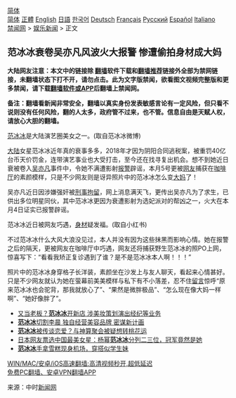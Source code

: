  <!-- 面包屑导航 --> <div class="breadcrumb"><!-- GTranslate: https://gtranslate.io/ -->  <div class="switcher notranslate">  <div class="selected">  <a href="#" onclick="return false;"> 简体</a>  </div>  <div class="option">  <a href="https://www.bannedbook.org" onclick="doGTranslate('zh-CN|zh-CN');jQuery('div.switcher div.selected a').html(jQuery(this).html());return false;" title="简体中文" class="nturl selected"> 简体</a>  <a href="https://www.bannedbook.org/zh-tw/" onclick="doGTranslate('zh-CN|zh-TW');jQuery('div.switcher div.selected a').html(jQuery(this).html());return false;" title="繁體中文" class="nturl"> 正體</a>  <a href="https://www.bannedbook.org/en/" onclick="doGTranslate('zh-CN|en');jQuery('div.switcher div.selected a').html(jQuery(this).html());return false;" title="English" class="nturl"> English</a>  <a href="https://www.bannedbook.org/ja/" onclick="doGTranslate('zh-CN|ja');jQuery('div.switcher div.selected a').html(jQuery(this).html());return false;" title="日本語" class="nturl"> 日語</a>  <a href="https://www.bannedbook.org/ko/" onclick="doGTranslate('zh-CN|ko');jQuery('div.switcher div.selected a').html(jQuery(this).html());return false;" title="한국어" class="nturl"> 한국어</a>  <a href="https://www.bannedbook.org/de/" onclick="doGTranslate('zh-CN|de');jQuery('div.switcher div.selected a').html(jQuery(this).html());return false;" title="Deutsch" class="nturl"> Deutsch</a>  <a href="https://www.bannedbook.org/fr/" onclick="doGTranslate('zh-CN|fr');jQuery('div.switcher div.selected a').html(jQuery(this).html());return false;" title="Français" class="nturl"> Français</a>  <a href="https://www.bannedbook.org/ru/" onclick="doGTranslate('zh-CN|ru');jQuery('div.switcher div.selected a').html(jQuery(this).html());return false;" title="Русский" class="nturl"> Русский</a>  <a href="https://www.bannedbook.org/es/" onclick="doGTranslate('zh-CN|es');jQuery('div.switcher div.selected a').html(jQuery(this).html());return false;" title="Español" class="nturl"> Español</a>  <a href="https://www.bannedbook.org/it/" onclick="doGTranslate('zh-CN|it');jQuery('div.switcher div.selected a').html(jQuery(this).html());return false;" title="Italiano" class="nturl"> Italiano</a>  </div>  </div>      <div class='breadcrumb-sub'><!-- Breadcrumb NavXT 6.3.0 --> <a href="https://www.bannedbook.org/" class="home">禁闻网</a> &gt; <a href="https://www.bannedbook.org/bnews/yule/" class="category">娱乐新闻</a> &gt; 正文</div></div><h2>范冰冰衰卷吴亦凡风波火大报警 惨遭偷拍身材成大妈</h2> <p class="notice"><b>大陆网友注意：本文中的链接除 <a href="https://github.com/bannedbook/fanqiang" >翻墙</a>软件下载和<a href="https://github.com/killgcd/justmysocks/blob/master/README.md">翻墙推荐</a>链接外全部为禁网链接，未翻墙状态下打不开，请勿点击。此为文字版禁闻，欲看图文视频完整版和更多禁闻，请下载<a href="https://github.com/bannedbook/fanqiang">翻墙软件或APP</a>后翻墙上禁闻网。</p><p>备注：翻墙看新闻非常安全，翻墙以真实身份发表敏感言论有一定风险，但只看不说则没有任何风险，翻的人太多，政府管不过来，也不管。信息自由是天赋人权，请放心大胆的翻墙。</b></p>  <div class="entry"> <p id="conimg"><a href="https://www.bannedbook.org/bnews/tag/%e8%8c%83%e5%86%b0%e5%86%b0/" class="st_tag internal_tag" rel="tag" title="标签 范冰冰 下的日志">范冰冰</a>是大陆演艺圈美女之一。(取自范冰冰微博)</p> <p><span class='wp_keywordlink_affiliate'><a href="https://www.bannedbook.org/" title="大陆" target="_blank">大陆</a></span>女星范冰冰近年真的衰事多多，2018年才因为阴阳合同逃税案，被重罚40亿台币天价罚金，连带演艺事业也大受打击，至今还在找寻复出机会。想不到她近日衰被卷入<a href="https://www.bannedbook.org/bnews/tag/%e5%90%b4%e4%ba%a6%e5%87%a1/" class="st_tag internal_tag" rel="tag" title="标签 吴亦凡 下的日志">吴亦凡</a>事件中，令她不满遭影射<a href="https://www.bannedbook.org/bnews/tag/%e6%8a%a5%e8%ad%a6/" class="st_tag internal_tag" rel="tag" title="标签 报警 下的日志">报警</a>辟谣，本月5号更被<a href="https://www.bannedbook.org/bnews/tag/%e7%bd%91%e5%8f%8b/" class="st_tag internal_tag" rel="tag" title="标签 网友 下的日志">网友</a>捕获在<a href="https://www.bannedbook.org/bnews/tag/%E5%92%96%E5%95%A1%E5%8E%85/" class="st_tag internal_tag" rel="tag" title="标签 咖啡厅 下的日志">咖啡厅</a>的素颜模样，只是不少网友则是讶异照片中的范冰冰怎么变<a href="https://www.bannedbook.org/bnews/tag/%e5%a4%a7%e5%a6%88/" class="st_tag internal_tag" rel="tag" title="标签 大妈 下的日志">大妈</a>了！</p>  <p>吴亦凡近日因涉嫌强奸被<a href="https://www.bannedbook.org/bnews/tag/%e5%88%91%e4%ba%8b%e6%8b%98%e7%95%99/" class="st_tag internal_tag" rel="tag" title="标签 刑事拘留 下的日志">刑事拘留</a>，网上消息满天飞，更传出吴亦凡为了求生，已供出多位明星同伙，其中范冰冰更因为衰遭影射为选妃派对的帮凶之一，火大在本月4日证实已报警辟谣。</p> <p>范冰冰近日被网友巧遇，<a href="https://www.bannedbook.org/bnews/tag/%E8%BA%AB%E6%9D%90/" class="st_tag internal_tag" rel="tag" title="标签 身材 下的日志">身材</a>疑发福。(取自小红书)</p>  <p>不过范冰冰什么大风大浪没见过，本人并没有因为这些抹黑而影响心情。她在报警之后的隔天，更被网友在咖啡厅中巧遇，网友还将捕获野生范冰冰的照PO上网，惊喜写下：“看看我矫正复诊遇到了谁？是不是范冰冰本人啊！！！”</p> <p>照片中的范冰冰身穿格子长洋装，素颜坐在沙发上与友人聊天，看起来心情甚好。只是不少网友就认为她在萤幕前美美模样与私下有不小落差，忍不住<span class='wp_keywordlink'><a href="https://www.bannedbook.org/bnews/tougao/" title="留言" target="_blank">留言</a></span>惊呼“原来范冰冰也会驼背，那我就放心了”、“果然是微胖极品”、“怎么现在像大妈一样啊”、“她好像胖了”。</p>  <ul class='op-related-articles' title='相关阅读'> <li><a href='https://www.bannedbook.org/bnews/yule/20210716/1588123.html' target='_blank'>又当老板？<b>范冰冰</b>开新店 涉美妆策划演出经纪等业务</a></li> <li><a href='https://www.bannedbook.org/bnews/yule/20210714/1586606.html' target='_blank'><b>范冰冰</b>切割李晨 独自经营美容品牌 密谋新计画</a></li> <li><a href='https://www.bannedbook.org/bnews/yule/20210620/1570336.html' target='_blank'><b>范冰冰</b>被传谈恋爱？与神算聚会被疑想转桃花运</a></li> <li><a href='https://www.bannedbook.org/bnews/yule/20210619/1569659.html' target='_blank'>日本网友票选中国最美女星：杨幂<b>范冰冰</b>分列二三位，冠军竟然是她</a></li> <li><a href='https://www.bannedbook.org/bnews/yule/20210614/1566187.html' target='_blank'><b>范冰冰</b>手拿雪糕现身机场，穿搭似学生妹</a></li> </ul> <p class="texttj"> <a href="https://github.com/bannedbook/fanqiang/wiki/V2ray%E6%9C%BA%E5%9C%BA" target="_blank">WIN/MAC/安卓/iOS高速翻墙:高清视频秒开,超低延迟</a><br/> <a href="https://github.com/bannedbook/fanqiang/wiki/%E7%A6%81%E9%97%BB%E7%BD%91%E5%AE%89%E5%8D%93%E7%BF%BB%E5%A2%99%E6%96%B0%E9%97%BBAPP" target="_blank">免费PC翻墙、安卓VPN翻墙APP</a></p><p> 来源：中时<span class='wp_keywordlink_affiliate'><a href="https://www.bannedbook.org/" title="新闻网">新闻网</a></span> </p> <a name='sharetosocial'></a>  <div style="margin-bottom:5px;padding-bottom:5px;clear:both"> <div id="archive-pix-1" class="banner-ads"> <!-- AuctionX Display platform tag START --> <div id="26318x728x90x621x_ADSLOT2" clicktrack="%%CLICK_URL_ESC%%"></div> <!-- AuctionX Display platform tag END --> </div> <div id="archive-pix-2" class="banner-ads"> <!-- AuctionX Display platform tag START --> <div id="26315x300x250x621x_ADSLOT2" clicktrack="%%CLICK_URL_ESC%%"></div> <!-- AuctionX Display platform tag END --> </div> </div>  <div id="archive-pix-1" class="banner-ads"> <!-- AuctionX Display platform tag START --> <div id="26318x728x90x621x_ADSLOT3" clicktrack="%%CLICK_URL_ESC%%"></div> <!-- AuctionX Display platform tag END --> </div> </div><!--END ENTRY--> 